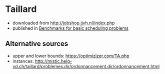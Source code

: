 # Taillard

- downloaded from http://jobshop.jjvh.nl/index.php
- published in [Benchmarks for basic scheduling problems](https://www.sciencedirect.com/science/article/pii/037722179390182M?via%3Dihub)

## Alternative sources
- upper and lower bounds: https://optimizizer.com/TA.php
- instances: http://mistic.heig-vd.ch/taillard/problemes.dir/ordonnancement.dir/ordonnancement.html